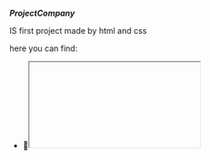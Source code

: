 ***ProjectCompany***

IS first project made by html and css

here you can find:

  - 🦄<iframe> elements
  
  - 💖 menu
  
  - ✨buttons and extra sites(like registration or login)
  
  - 💎good colors choose

  - 🧿different tables

also there is very cool background video on the first section
